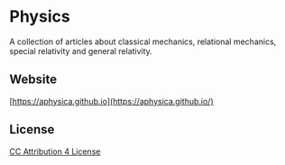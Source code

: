 # Physics

A collection of articles about classical mechanics, relational mechanics, special relativity and general relativity.

## Website

[https://aphysica.github.io](https://aphysica.github.io/)

## License

[CC Attribution 4 License](https://creativecommons.org/licenses/by/4.0/)
